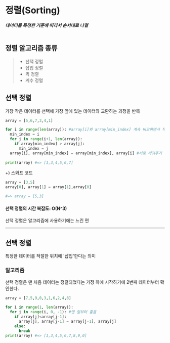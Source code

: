 # 정렬(Sorting)
__*데이터를 특정한 기준에 따라서 순서대로 나열*__<br>
<br>

## 정렬 알고리즘 종류
> * 선택 정렬<br> 
> * 삽입 정렬<br> 
> * 퀵 정렬<br> 
> * 계수 정렬<br>

## 선택 정렬
가장 작은 데이터를 선택해 가장 앞에 있는 데이터와 교환하는 과정을 반복<br>

``` python
array = [5,6,7,3,4,1]

for i in range(len(array)): #array[i]와 array[min_index] 계속 비교하면서 작은 거 찾아내기
  min_index = i
  for j in range(i+1, len(array)):
    if array[min_index] > array[j]:
      min_index = j
  array[i], array[min_index] = array[min_index], array[i] #서로 바꿔주기
  
print(array) #=> [1,3,4,5,6,7]
```

+) 스와프 코드
```python 
array = [3,5]
array[0], array[1] = array[1],array[0]

#=> array = [5,3]
```

#### 선택 정렬의 시간 복잡도: O(N^3)
선택 정렬은 알고리즘에 사용하기에는 느린 편<br>
<hr>

## 선택 정렬
특정한 데이터를 적절한 위치에 '삽입'한다는 의미<br>

### 알고리즘
선택 정렬은 맨 처음 데이터는 정렬되었다는 가정 하에 시작하기에 2번째 데이터부터 확인한다. 

```python
array = [7,5,9,0,3,1,6,2,4,8]

for i in range(1, len(array)):
  for j in range(i, 0, -1): #맨 앞부터 훑음
    if array[j]<array[j-1]:
      array[j], array[j-1] = array[j-1], array[j]
    else:
      break
print(array) #=> [1,3,4,5,6,7,8,9,0]
```

